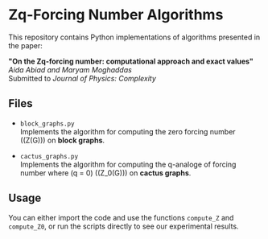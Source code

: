 # Zq-Forcing Number Algorithms

This repository contains Python implementations of algorithms presented in the paper:

**"On the Zq-forcing number: computational approach and exact values"**  
*Aida Abiad and Maryam Moghaddas*  
Submitted to *Journal of Physics: Complexity*

## Files

- `block_graphs.py`  
  Implements the algorithm for computing the zero forcing number (\(Z(G)\)) on **block graphs**.  

- `cactus_graphs.py`  
  Implements the algorithm for computing the q-analoge of forcing number where \(q = 0\) (\(Z_0(G)\)) on **cactus graphs**.  

## Usage

You can either import the code and use the functions `compute_Z` and `compute_Z0`, or run the scripts directly to see our experimental results.
